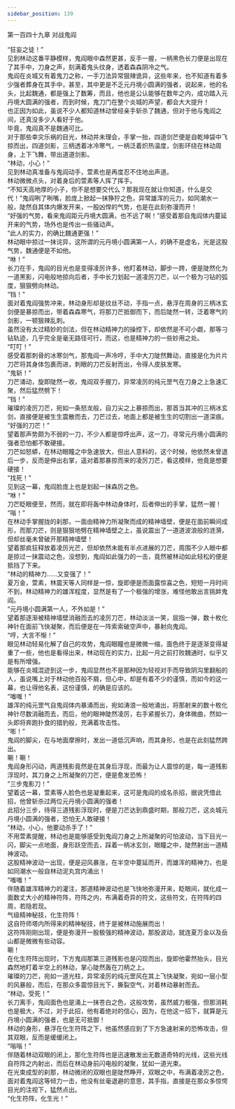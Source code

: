 ```yaml
---
sidebar_position: 139
---
```

 第一百四十九章 对战鬼阎


“狂妄之徒！”  
见到林动这番平静模样，鬼阎眼中森然更甚，反手一握，一柄黑色长刀便是出现在了其手中，刀身之声，刻满着鬼头纹身，透着森森阴冷之气。  
鬼阎在炎城又有着鬼刀之称，一手刀法异常狠辣诡异，这些年来，也不知道有着多少强者葬身在其手中，甚至，其中更是不乏元丹境小圆满的强者，说起来，他的名头，比起魏通，都是强上了数筹，而且，他也是公认能够在数年之内，成功踏入元丹境大圆满的强者，而到时候，鬼刀门在整个炎城的声望，都会大大提升！  
也正因为如此，虽说不少人都知道林动曾经亲手斩杀了魏通，但对于他与鬼阎之间，还真没多少人看好于他。  
毕竟，鬼阎真不是魏通可比。  
对于那些幸灾乐祸的目光，林动并未理会，手掌一抬，四道剑芒便是自乾坤袋中飞掠而出，四道剑影，三柄透着冰冷寒气，一柄泛着炽热温度，剑影环绕在林动周身，上下飞舞，带出道道剑影。  
“林动，小心！”  
见到林动真准备与鬼阎动手，萱素也是再度忍不住地出声道。  
林动微微点头，对着身后的萱素等人挥了挥手。  
“不知天高地厚的小子，你不是想要交代么？那我现在就让你知道，什么是交代！”鬼阎咧了咧嘴，脸庞上掀起一抹狰狞之色，异常雄浑的元力，如同潮水一般，陡然自其体内爆发开来，一股凶悍的气势，也是在此刻弥漫而开！  
“好强的气势，看来鬼阎距元丹境大圆满，也不远了啊！”感受着那自鬼阎体内蔓延开来的气势，场外也是传出一些骚动声。  
“此人的实力，的确比魏通更强！”  
林动眼中掠过一抹诧异，这所谓的元丹境小圆满第一人，的确不是虚名，光是这股气势，魏通便是不如他。  
“咻！”  
长刀在手，鬼阎的目光也是变得凌厉许多，他盯着林动，脚步一跨，便是陡然化为一道黑影，闪电般地掠向后者，手中长刀划起一道凌厉刀芒，以一个极为刁钻的弧度，狠狠劈向林动。  
“铛！”  
面对着鬼阎强势冲来，林动身形却是纹丝不动，手指一点，悬浮在周身的三柄冰玄剑便是暴掠而出，带着森森寒气，将那刀芒抵御而下，而后陡然一转，泛着寒气的剑影，一顿狠辣乱刺。  
虽然没有太过精妙的剑法，但在林动精神力的操控下，却依然是不可小觑，那等刁钻轨迹，几乎完全是毫无路径可行，而这，也是精神力的一些妙用之处。  
“叮叮！”  
感受着那刺骨的冰寒剑气，那鬼阎一声冷哼，手中大刀陡然舞动，直接是化为片片刀芒将其身体包裹而进，刺眼的刀芒反射而出，令得人皮肤发寒。  
“鬼斩！”  
刀芒涌动，旋即陡然一收，鬼阎双手握刀，异常凌厉的纯元罡气在刀身之上急速汇聚，然后猛然劈下！  
“铛！”  
璀璨的凌厉刀芒，宛如一条怒龙般，自刀尖之上暴掠而出，那首当其冲的三柄冰玄剑，直接便是被生生震散而去，刀芒过去，地面上都是被生生的切割出一道深痕。  
“好强的刀芒！”  
望着那声势颇为不弱的一刀，不少人都是惊呼出声，这一刀，寻常元丹境小圆满的强者恐怕都不敢硬接。  
刀芒如怒蟒，在林动眼瞳之中急速放大，但出人意料的，这个时候，他依然未曾退后一步，反而是伸出右掌，遥对着那暴掠而来的凌厉刀芒，看这模样，他竟是想要硬接！  
“找死！”  
见到这一幕，鬼阎脸庞上也是划起一抹森厉之色。  
“咻！”  
刀芒眨眼便至，然而，就在即将轰中林动身体时，后者伸出的手掌，猛然一握！  
“嗡！”  
在林动手掌握拢的刹那，一面由精神力所凝聚而成的精神墙壁，便是在面前瞬间成形，而那刀芒，则是狠狠地劈在精神墙壁之上，虽说震出了一道道波浪般的涟漪，但却丝毫未曾破开那精神墙壁！  
望着那疯狂释放着凌厉光芒，但却依然未能有半点进展的刀芒，周围不少人眼中都是掠过一抹震动之色，没想到，鬼阎如此强力的一击，竟然被林动如此轻松的便是抵挡了下来。  
“林动的精神力……又变强了！”  
夏万金，萱素，林震天等人同样是一惊，旋即便是而面露惊喜之色，短短一月时间不到，林动精神力的雄浑程度，显然是有了一个极强的增涨，难怪他敢出言挑衅鬼阎。  
“元丹境小圆满第一人，不外如是！”  
望着那逐渐被精神墙壁消融而去的凌厉刀芒，林动淡淡一笑，屈指一弹，数十枚化神针在面前飞快凝聚，而后便是在一阵索索破空声中，暴射向鬼阎。  
“哼，大言不惭！”  
眼见林动轻易化解了自己的攻势，鬼阎眼瞳也是微微一缩，面色终于是逐渐变得凝重了一些，他也是看得出来，林动现在的实力，比起一月之前打败魏通时，似乎又是有所增强。  
能够在炎城混迹到这一步，鬼阎显然也不是那种因为轻视对手而导致阴沟里翻船的人，虽说嘴上对于林动他百般不屑，但心中，却是有着不少的谨慎，而如今的这一幕，也让得他名表，这份谨慎，的确是应该的。  
“嗤嗤！”  
雄浑的纯元罡气自鬼阎体内暴涌而出，宛如涛浪一般地涌出，将那射来的数十枚化神针尽数消融而去，而后，他的眼神陡然凌厉，右手紧握长刀，身体微曲，然如一头即将奔跑扑食的猎豹般，充满着攻击性。  
“嘭！”  
鬼阎的脚尖，在与地面摩擦时，发出一道低沉声响，而其身形，也是在此刻猛然跨出。  
唰！唰！  
鬼阎身形闪动，两道残影竟然是在其身后浮现，而最为让人震惊的是，每一道残影浮现时，其刀身之上所凝聚的刀芒，便是愈发恐怖！  
“三步鬼影刀！”  
望着这一幕，萱素等人脸色也是凝重起来，这可是鬼阎的成名杀招，据说凭借此招，他曾斩杀过两位元丹境小圆满的强者！  
此招分三步，待得三道残影浮现时，便是刀芒达到鼎盛时期，那般刀芒，这炎城元丹境小圆满的强者，恐怕无人敢硬接！  
“林动，小心，他要动杀手了！”  
不用萱素提醒，林动也是能够感受到鬼阎刀身之上所凝聚的可怕波动，当下目光一闪，脚尖一点地面，身形跃空而去，踩着一柄冰玄剑，眼瞳之中，陡然射出一道精神波动。  
这股精神波动一出现，便是迎风暴涨，在半空中蔓延而开，而雄浑的精神力，也是如同潮水一般自林动泥丸宫内涌出！  
“嗤嗤！”  
伴随着雄浑精神力的灌注，那道精神波动也是飞快地弥漫开来，眨眼间，就化成一面数丈大小的精神符阵，符阵之内，布满着奇异的符文，这些符文，在符阵的四周，若隐若现。  
气级精神秘技，化生符阵！  
这自符师塔内所得来的精神秘技，终于是被林动施展而出！  
这符阵刚刚出现，便是弥漫开一股极强的精神波动，那股波动，就连夏万金以及岳山都是微微有些动容。  
唰！  
在化生符阵出现时，下方鬼阎那第三道残影也是闪现而出，旋即他霍然抬头，目光森然地盯着半空上的林动，掌心陡然轰在刀柄之上。  
璀璨的刀芒，宛如一道光柱，异常凌厉的纯元罡风在其上飞快凝聚，宛如一层小型的风暴般，而后，在那众多震惊目光下，撕裂空气，对着林动暴射而去。  
“林动，受死！”  
长刀离手，鬼阎面色也是涌上一抹苍白之色，这般攻势，虽然威力极强，但那消耗也是极大，不过，对于此招，他有着绝对的信心，因为，在他这一招下，就算是元丹境小圆满的强者，也是无可抵御！  
林动的身形，悬浮在化生符阵之下，他虽然感应到了下方急速射来的恐怖攻击，但其双眼，反而是缓缓闭上。  
“嗡嗡！”  
伴随着林动双眼的闭上，那化生符阵也是迅速散发出无数道奇特的光线，这些光线自符阵之内射出，而后在林动身前闪电般的凝聚，犹如一道光束。  
在光束成型的刹那，林动微闭的双眼也是陡然睁开，双眼之中，布满着凌厉之色，面对着鬼阎这等倾力一击，他没有丝毫退避的意思，其手指，直接是在那众多惊愕目光的注视下，猛然点出。  
“化生符阵，化生光！”  
  
  
